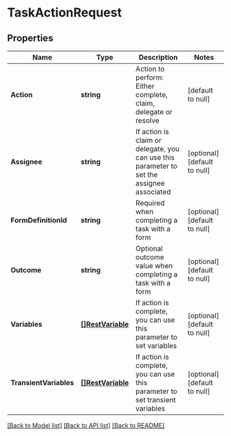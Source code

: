 # TaskActionRequest

## Properties
Name | Type | Description | Notes
------------ | ------------- | ------------- | -------------
**Action** | **string** | Action to perform: Either complete, claim, delegate or resolve | [default to null]
**Assignee** | **string** | If action is claim or delegate, you can use this parameter to set the assignee associated  | [optional] [default to null]
**FormDefinitionId** | **string** | Required when completing a task with a form | [optional] [default to null]
**Outcome** | **string** | Optional outcome value when completing a task with a form | [optional] [default to null]
**Variables** | [**[]RestVariable**](RestVariable.md) | If action is complete, you can use this parameter to set variables  | [optional] [default to null]
**TransientVariables** | [**[]RestVariable**](RestVariable.md) | If action is complete, you can use this parameter to set transient variables  | [optional] [default to null]

[[Back to Model list]](../README.md#documentation-for-models) [[Back to API list]](../README.md#documentation-for-api-endpoints) [[Back to README]](../README.md)

